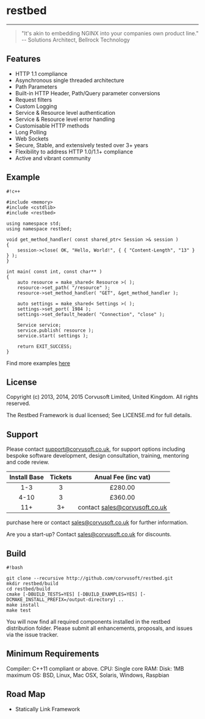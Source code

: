# restbed

----------

> "It's akin to embedding NGINX into your companies own product line."
>  -- Solutions Architect, Bellrock Technology

## Features

 - HTTP 1.1 compliance
 - Asynchronous single threaded architecture
 - Path Parameters
 - Built-in HTTP Header, Path/Query parameter conversions
 - Request filters
 - Custom Logging
 - Service & Resource level authentication
 - Service & Resource level error handling
 - Customisable HTTP methods
 - Long Polling
 - Web Sockets
 - Secure, Stable, and extensively tested over 3+ years
 - Flexibility to address HTTP 1.0/1.1+ compliance
 - Active and vibrant community

## Example


```
#!c++

#include <memory>
#include <cstdlib>
#include <restbed>

using namespace std;
using namespace restbed;

void get_method_handler( const shared_ptr< Session >& session )
{
    session->close( OK, "Hello, World!", { { "Content-Length", "13" } } );
}

int main( const int, const char** )
{
    auto resource = make_shared< Resource >( );
    resource->set_path( "/resource" );
    resource->set_method_handler( "GET", &get_method_handler );

    auto settings = make_shared< Settings >( );
    settings->set_port( 1984 );
    settings->set_default_header( "Connection", "close" );

    Service service;
    service.publish( resource );
    service.start( settings );
    
    return EXIT_SUCCESS;
}
```

Find more examples [here](http://google.com)

## License

Copyright (c) 2013, 2014, 2015 Corvusoft Limited, United Kingdom. All rights reserved. 

The Restbed Framework is dual licensed; See LICENSE.md for full details.

## Support

Please contact support@corvusoft.co.uk, for support options including bespoke software development, design consultation, training, mentoring and code review.

| Install Base   |        Tickets      |      Anual Fee (inc vat)  |
| :------------: |:-------------------:|:-------------------------:| 
|     1-3      |          3          |         £280.00            | 
|     4-10     |          3          |         £360.00               |
|     11+      |          3+         |  contact sales@corvusoft.co.uk |

purchase here or contact sales@corvusoft.co.uk for further information.

Are you a start-up? Contact sales@corvusoft.co.uk for discounts.

## Build


```
#!bash

git clone --recursive http://github.com/corvusoft/restbed.git
mkdir restbed/build
cd restbed/build
cmake [-DBUILD_TESTS=YES] [-DBUILD_EXAMPLES=YES] [-DCMAKE_INSTALL_PREFIX=/output-directory] ..
make install
make test
```

You will now find all required components installed in the restbed distribution folder.  Please submit all enhancements, proposals, and issues via the issue tracker.

## Minimum Requirements

Compiler:  C++11 compliant or above.
CPU: Single core
RAM:
Disk: 1MB maximum
OS: BSD, Linux, Mac OSX, Solaris, Windows, Raspbian

## Road Map

 - Statically Link Framework